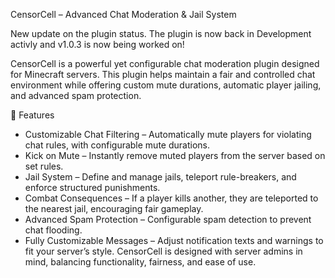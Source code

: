 CensorCell – Advanced Chat Moderation & Jail System

New update on the plugin status.
The plugin is now back in Development activly and v1.0.3 is now being worked on!

CensorCell is a powerful yet configurable chat moderation plugin designed for Minecraft servers. This plugin helps maintain a fair and controlled chat environment while offering custom mute durations, automatic player jailing, and advanced spam protection.

🔹 Features
- Customizable Chat Filtering – Automatically mute players for violating chat rules, with configurable mute durations.
- Kick on Mute – Instantly remove muted players from the server based on set rules.
- Jail System – Define and manage jails, teleport rule-breakers, and enforce structured punishments.
- Combat Consequences – If a player kills another, they are teleported to the nearest jail, encouraging fair gameplay.
- Advanced Spam Protection – Configurable spam detection to prevent chat flooding.
- Fully Customizable Messages – Adjust notification texts and warnings to fit your server’s style.
CensorCell is designed with server admins in mind, balancing functionality, fairness, and ease of use.
